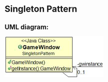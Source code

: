 # Singleton Pattern

## UML diagram:

![Alt text](SingletonUML.jpg?raw=true "Pattern's UML diagram")
